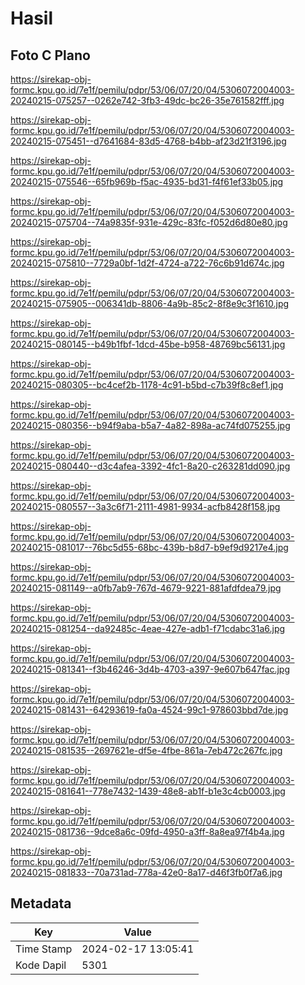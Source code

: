 # Hasil

## Foto C Plano

https://sirekap-obj-formc.kpu.go.id/7e1f/pemilu/pdpr/53/06/07/20/04/5306072004003-20240215-075257--0262e742-3fb3-49dc-bc26-35e761582fff.jpg

https://sirekap-obj-formc.kpu.go.id/7e1f/pemilu/pdpr/53/06/07/20/04/5306072004003-20240215-075451--d7641684-83d5-4768-b4bb-af23d21f3196.jpg

https://sirekap-obj-formc.kpu.go.id/7e1f/pemilu/pdpr/53/06/07/20/04/5306072004003-20240215-075546--65fb969b-f5ac-4935-bd31-f4f61ef33b05.jpg

https://sirekap-obj-formc.kpu.go.id/7e1f/pemilu/pdpr/53/06/07/20/04/5306072004003-20240215-075704--74a9835f-931e-429c-83fc-f052d6d80e80.jpg

https://sirekap-obj-formc.kpu.go.id/7e1f/pemilu/pdpr/53/06/07/20/04/5306072004003-20240215-075810--7729a0bf-1d2f-4724-a722-76c6b91d674c.jpg

https://sirekap-obj-formc.kpu.go.id/7e1f/pemilu/pdpr/53/06/07/20/04/5306072004003-20240215-075905--006341db-8806-4a9b-85c2-8f8e9c3f1610.jpg

https://sirekap-obj-formc.kpu.go.id/7e1f/pemilu/pdpr/53/06/07/20/04/5306072004003-20240215-080145--b49b1fbf-1dcd-45be-b958-48769bc56131.jpg

https://sirekap-obj-formc.kpu.go.id/7e1f/pemilu/pdpr/53/06/07/20/04/5306072004003-20240215-080305--bc4cef2b-1178-4c91-b5bd-c7b39f8c8ef1.jpg

https://sirekap-obj-formc.kpu.go.id/7e1f/pemilu/pdpr/53/06/07/20/04/5306072004003-20240215-080356--b94f9aba-b5a7-4a82-898a-ac74fd075255.jpg

https://sirekap-obj-formc.kpu.go.id/7e1f/pemilu/pdpr/53/06/07/20/04/5306072004003-20240215-080440--d3c4afea-3392-4fc1-8a20-c263281dd090.jpg

https://sirekap-obj-formc.kpu.go.id/7e1f/pemilu/pdpr/53/06/07/20/04/5306072004003-20240215-080557--3a3c6f71-2111-4981-9934-acfb8428f158.jpg

https://sirekap-obj-formc.kpu.go.id/7e1f/pemilu/pdpr/53/06/07/20/04/5306072004003-20240215-081017--76bc5d55-68bc-439b-b8d7-b9ef9d9217e4.jpg

https://sirekap-obj-formc.kpu.go.id/7e1f/pemilu/pdpr/53/06/07/20/04/5306072004003-20240215-081149--a0fb7ab9-767d-4679-9221-881afdfdea79.jpg

https://sirekap-obj-formc.kpu.go.id/7e1f/pemilu/pdpr/53/06/07/20/04/5306072004003-20240215-081254--da92485c-4eae-427e-adb1-f71cdabc31a6.jpg

https://sirekap-obj-formc.kpu.go.id/7e1f/pemilu/pdpr/53/06/07/20/04/5306072004003-20240215-081341--f3b46246-3d4b-4703-a397-9e607b647fac.jpg

https://sirekap-obj-formc.kpu.go.id/7e1f/pemilu/pdpr/53/06/07/20/04/5306072004003-20240215-081431--64293619-fa0a-4524-99c1-978603bbd7de.jpg

https://sirekap-obj-formc.kpu.go.id/7e1f/pemilu/pdpr/53/06/07/20/04/5306072004003-20240215-081535--2697621e-df5e-4fbe-861a-7eb472c267fc.jpg

https://sirekap-obj-formc.kpu.go.id/7e1f/pemilu/pdpr/53/06/07/20/04/5306072004003-20240215-081641--778e7432-1439-48e8-ab1f-b1e3c4cb0003.jpg

https://sirekap-obj-formc.kpu.go.id/7e1f/pemilu/pdpr/53/06/07/20/04/5306072004003-20240215-081736--9dce8a6c-09fd-4950-a3ff-8a8ea97f4b4a.jpg

https://sirekap-obj-formc.kpu.go.id/7e1f/pemilu/pdpr/53/06/07/20/04/5306072004003-20240215-081833--70a731ad-778a-42e0-8a17-d46f3fb0f7a6.jpg


## Metadata

| Key        | Value               |
| ---------- | ------------------- |
| Time Stamp | 2024-02-17 13:05:41 |
| Kode Dapil | 5301                |



